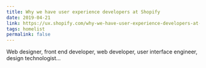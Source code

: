 ```yaml
---
title: Why we have user experience developers at Shopify
date: 2019-04-21
link: https://ux.shopify.com/why-we-have-user-experience-developers-at-shopify-712a99410365
tags: homelist
permalink: false
---
```

Web designer, front end developer, web developer, user interface engineer, design technologist…